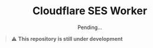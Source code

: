 <div align="center">

# Cloudflare SES Worker

</div>

<div align="center">

Pending...

</div>

> :warning: **This repository is still under development**
